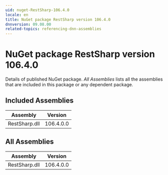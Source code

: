 ```yaml
---
uid: nuget-RestSharp-106.4.0
locale: en
title: NuGet package RestSharp version 106.4.0
dnnversion: 09.08.00
related-topics: referencing-dnn-assemblies
---
```


# NuGet package RestSharp version 106.4.0
Details of published NuGet package.
*All Assemblies* lists all the assemblies that are included in this package or any dependent package.

## Included Assemblies

|Assembly|Version|
|---|---|
|RestSharp.dll|106.4.0.0|

## All Assemblies

|Assembly|Version|
|---|---|
|RestSharp.dll|106.4.0.0|

